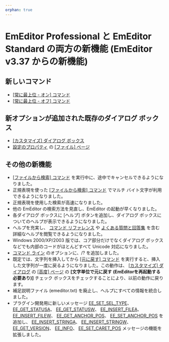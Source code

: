 ```yaml
---
orphan: true
---
```

# EmEditor Professional と EmEditor Standard の両方の新機能 (EmEditor v3.37 からの新機能)

## 新しいコマンド

- [\[常に最上位 \- オン\] コマンド](../cmd/window/window_always_top_on)
- [\[常に最上位 \- オフ\] コマンド](../cmd/window/window_always_top_off)

## 新オプションが追加された既存のダイアログ ボックス

- [\[カスタマイズ\] ダイアログ ボックス](../dlg/customize/index)
- [設定のプロパティ](../dlg/properties/index) の [\[ファイル\] ページ](../dlg/properties/file/index)

## その他の新機能

- [\[ファイルから検索\] コマンド](../cmd/search/grep) を実行中に、途中でキャンセルできるようになりました。
- 正規表現を使った [\[ファイルから検索\] コマンド](../cmd/search/grep) でマルチ
バイト文字が利用できるようになりました。
- 正規表現を使用した検索が高速になりました。
- 他の EmEditor の検索方法を見直し、EmEditor の起動が早くなりました。
- 各ダイアログ ボックスに \[ヘルプ\] ボタンを追加し、ダイアログ
ボックスについてのヘルプが表示できるようになりました。
- ヘルプを充実し、 [コマンド リファレンス](../cmd/index) や [よくある質問と回答集](../faq/index) を含む詳細なヘルプを閲覧できるようになりました。
- Windows 2000/XP/2003 版では、コア部分だけでなくダイアログ ボックスなどでも内部のコードがほとんどすべて Unicode
対応になりました。
- [コマンド ライン](../howto/file/file_commandline) のオプションに、/?
を追加しました。
- 既定では、文字列を挿入してから [\[元に戻す\] コマンド](../cmd/edit/edit_undo) を実行すると、挿入した文字列が一度に戻るようになりました。この動作は、 [\[カスタマイズ\] ダイアログ](../dlg/customize/index) の [\[高度\] ページ](../dlg/customize/advanced/index) の **\[文字単位で元に戻す**
**(EmEditorを再起動する必要あり)\]** チェック ボックスをチェックすることにより、以前の動作に戻ります。
- 補足説明ファイル (emeditor.txt) を廃止し、ヘルプにすべての情報を統合しました。
- プラグイン開発用に新しいメッセージ [EE\_SET\_SEL\_TYPE](../plugin/message/ee_set_sel_type)、 [EE\_GET\_STATUSA](../plugin/message/ee_get_statusa)、 [EE\_GET\_STATUSW](../plugin/message/ee_get_statusw)、 [EE\_INSERT\_FILEA](../plugin/message/ee_insert_filea)、 [EE\_INSERT\_FILEW](../plugin/message/ee_insert_filew)、 [EE\_GET\_ANCHOR\_POS](../plugin/message/ee_get_anchor_pos)、 [EE\_SET\_ANCHOR\_POS](../plugin/message/ee_set_anchor_pos)
を追加し、 [EE\_INSERT\_STRINGA](../plugin/message/ee_insert_stringa)、 [EE\_INSERT\_STRINGW](../plugin/message/ee_insert_stringw)、 [EE\_GET\_VERSION](../plugin/message/ee_get_version)、 [EE\_INFO](../plugin/message/ee_info)、 [EE\_SET\_CARET\_POS](../plugin/message/ee_set_caret_pos)
メッセージの機能を拡張しました。

